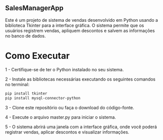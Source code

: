 ## SalesManagerApp

Este é um projeto de sistema de vendas desenvolvido em Python usando a biblioteca Tkinter para a interface gráfica. O sistema permite que os usuários registrem vendas, apliquem descontos e salvem as informações no banco de dados.

# Como Executar

1 - Certifique-se de ter o Python instalado no seu sistema.

2 - Instale as bibliotecas necessárias executando os seguintes comandos no terminal:

   ```sh
   pip install tkinter
   pip install mysql-connector-python
   ```

3 - Clone este repositório ou faça o download do código-fonte.

4 - Execute o arquivo master.py para iniciar o sistema.

5 - O sistema abrirá uma janela com a interface gráfica, onde você poderá registrar vendas, aplicar descontos e visualizar informações.

